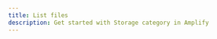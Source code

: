 ```yaml
---
title: List files
description: Get started with Storage category in Amplify
---
```


<inline-fragment platform="js" src="~/lib/storage/fragments/js/list.md"></inline-fragment>
<inline-fragment platform="ios" src="~/lib/storage/fragments/ios/list.md"></inline-fragment>
<inline-fragment platform="android" src="~/lib/storage/fragments/android/list.md"></inline-fragment>